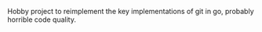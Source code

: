 Hobby project to reimplement the key implementations of git in go, probably horrible 
code quality.
